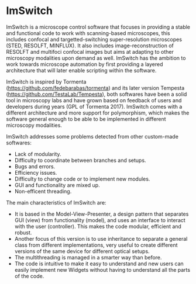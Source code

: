 # ImSwitch
 
ImSwitch is a microscope control software that focuses in providing a stable and functional code to work with scanning-based microscopes, this includes confocal and targetted-switching super-resolution microscopes (STED, RESOLFT, MINFLUX). It also includes image-reconstruction of RESOLFT and multifoci confocal images but aims at adapting to other microscopy modalities upon demand as well. ImSwitch has the ambition to work towards microscope automation by first providing a layered architecture that will later enable scripting within the software.

ImSwitch is inspired by Tormenta (https://github.com/fedebarabas/tormenta) and its later version Tempesta (https://github.com/TestaLab/Tempesta), both softwares have been a solid tool in microscopy labs and have grown based on feedback of users and developers during years (GPL of Tormenta 2017). ImSwitch comes with a different architecture and more support for polymorphism, which makes the software general enough to be able to be implemented in different microscopy modalities. 

ImSwitch addresses some problems detected from other custom-made softwares:

 - Lack of modularity.
 - Difficulty to coordinate between branches and setups.
 - Bugs and errors.
 - Efficiency issues.
 - Difficulty to change code or to implement new modules.
 - GUI and functionality are mixed up.
 - Non-efficent threading.
 
The main characteristics of ImSwitch are:
- It is based in the Model-View-Presenter, a design pattern that separates GUI (view) from functionality (model), and uses an interface to interact with the user (controller). This makes the code modular, efficient and robust.
- Another focus of this version is to use inheritance to separate a general class from different implementations, very useful to create different versions of the same device for different optical setups. 
- The multithreading is managed in a smarter way than before.
- The code is intuitive to make it easy to understand and new users can easily implement new Widgets without having to understand all the parts of the code.
